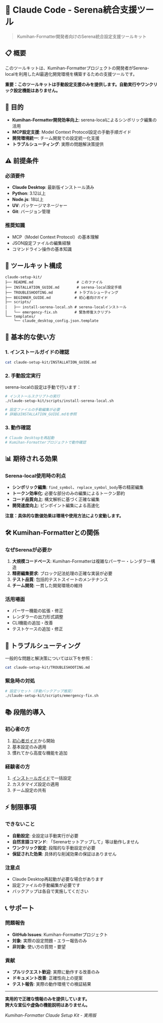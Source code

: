 # 🔧 Claude Code - Serena統合支援ツール

> Kumihan-Formatter開発者向けのSerena統合設定支援ツールキット

## 📋 概要

このツールキットは、Kumihan-Formatterプロジェクトの開発者がSerena-localを利用したAI最適化開発環境を構築するための支援ツールです。

**重要：このツールキットは手動設定支援のみを提供します。自動実行やワンクリック設定機能はありません。**

## 🎯 目的

- **Kumihan-Formatter開発効率向上**: serena-localによるシンボリック編集の活用
- **MCP設定支援**: Model Context Protocol設定の手動手順ガイド
- **開発環境統一**: チーム開発での設定統一化支援
- **トラブルシューティング**: 実際の問題解決策提供

## ⚠️ 前提条件

### 必須要件
- **Claude Desktop**: 最新版インストール済み
- **Python**: 3.12以上
- **Node.js**: 18以上
- **UV**: パッケージマネージャー
- **Git**: バージョン管理

### 推奨知識
- MCP（Model Context Protocol）の基本理解
- JSON設定ファイルの編集経験
- コマンドライン操作の基本知識

## 📁 ツールキット構成

```
claude-setup-kit/
├── README.md                    # このファイル
├── INSTALLATION_GUIDE.md        # serena-local設定手順
├── TROUBLESHOOTING.md          # トラブルシューティング
├── BEGINNER_GUIDE.md           # 初心者向けガイド
├── scripts/
│   ├── install-serena-local.sh # serena-localインストール
│   └── emergency-fix.sh        # 緊急修復スクリプト
└── templates/
    └── claude_desktop_config.json.template
```

## 🚀 基本的な使い方

### 1. インストールガイドの確認
```bash
cat claude-setup-kit/INSTALLATION_GUIDE.md
```

### 2. 手動設定実行
serena-localの設定は手動で行います：
```bash
# インストールスクリプトの実行
./claude-setup-kit/scripts/install-serena-local.sh

# 設定ファイルの手動編集が必要
# 詳細はINSTALLATION_GUIDE.mdを参照
```

### 3. 動作確認
```bash
# Claude Desktopを再起動
# Kumihan-Formatterプロジェクトで動作確認
```

## 📊 期待される効果

### Serena-local使用時の利点
- **シンボリック編集**: `find_symbol`、`replace_symbol_body`等の精密編集
- **トークン効率化**: 必要な部分のみの編集によるトークン節約
- **コード品質向上**: 構文解析に基づく正確な編集
- **開発速度向上**: ピンポイント編集による高速化

**注意：具体的な数値効果は環境や使用方法により変動します。**

## 🛠️ Kumihan-Formatterとの関係

### なぜSerenaが必要か
1. **大規模コードベース**: Kumihan-Formatterは複雑なパーサー・レンダラー構造
2. **精密編集要求**: ブロック記法処理の正確な実装が必要
3. **テスト品質**: 包括的テストスイートのメンテナンス
4. **チーム開発**: 一貫した開発環境の維持

### 活用場面
- パーサー機能の拡張・修正
- レンダラーの出力形式調整
- CLI機能の追加・改善
- テストケースの追加・修正

## 🔧 トラブルシューティング

一般的な問題と解決策については以下を参照：
```bash
cat claude-setup-kit/TROUBLESHOOTING.md
```

### 緊急時の対処
```bash
# 設定リセット（手動バックアップ推奨）
./claude-setup-kit/scripts/emergency-fix.sh
```

## 📚 段階的導入

### 初心者の方
1. [初心者ガイド](BEGINNER_GUIDE.md)から開始
2. 基本設定のみ適用
3. 慣れてから高度な機能を追加

### 経験者の方
1. [インストールガイド](INSTALLATION_GUIDE.md)で一括設定
2. カスタマイズ設定の適用
3. チーム設定の共有

## ⚡ 制限事項

### できないこと
- **自動設定**: 全設定は手動実行が必要
- **自然言語コマンド**: 「Serenaセットアップして」等は動作しません
- **ワンクリック設定**: 段階的な手動設定が必要
- **保証された効果**: 具体的な削減効果の保証はありません

### 注意点
- Claude Desktop再起動が必要な場合があります
- 設定ファイルの手動編集が必要です
- バックアップは各自で実施してください

## 📞 サポート

### 問題報告
- **GitHub Issues**: Kumihan-Formatterプロジェクト
- **対象**: 実際の設定問題・エラー報告のみ
- **非対象**: 使い方の質問・要望

### 貢献
- **プルリクエスト歓迎**: 実際に動作する改善のみ
- **ドキュメント改善**: 正確性向上の提案
- **テスト報告**: 実際の動作環境での検証結果

---

**実用的で正確な情報のみを提供しています。**  
**誇大な宣伝や虚偽の機能説明はありません。**

*Kumihan-Formatter Claude Setup Kit - 実用版*
